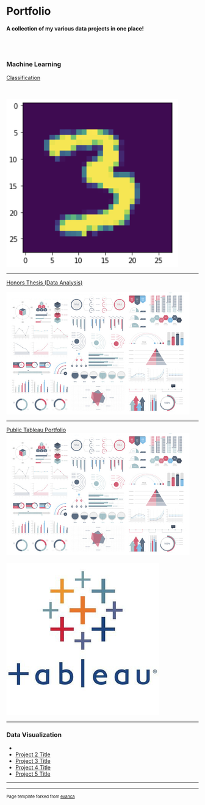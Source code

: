 # Portfolio
#### A collection of my various data projects in one place!
<br><br>
### Machine Learning
[Classification](/classification.md)

<br><br>
<img src="images/3.png?raw=true"/>

---
[Honors Thesis (Data Analysis)](/pdf/sample_presentation.pdf)
<br><br>
<img src="images/dummy_thumbnail.jpg?raw=true"/>

---
[Public Tableau Portfolio](https://public.tableau.com/app/profile/jordan.howard)
<img src="images/dummy_thumbnail.jpg?raw=true"/>
<br><br>
<img src="images/tableau.png?raw=true"/>

---

### Data Visualization

- 
- [Project 2 Title](http://example.com/)
- [Project 3 Title](http://example.com/)
- [Project 4 Title](http://example.com/)
- [Project 5 Title](http://example.com/)

---




---
<p style="font-size:11px">Page template forked from <a href="https://github.com/evanca/quick-portfolio">evanca</a></p>
<!-- Remove above link if you don't want to attibute -->
